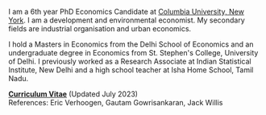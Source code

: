I am a 6th year PhD Economics Candidate at [Columbia University, New York](https://econ.columbia.edu). I am a development and environmental economist. My secondary fields are industrial organisation and urban economics.

I hold a Masters in Economics from the Delhi School of Economics and an undergraduate degree in Economics from St. Stephen's College, University of Delhi. I previously worked as a Research Associate at Indian Statistical Institute, New Delhi and a high school teacher at Isha Home School, Tamil Nadu.  

__[Curriculum Vitae](https://k-utkarsh.github.io/pdf/academic_CV_july.pdf")__ (Updated July 2023)  
References: Eric Verhoogen, Gautam Gowrisankaran, Jack Willis
